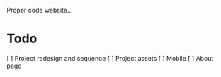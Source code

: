 Proper code website...

# Todo

[ ] Project redesign and sequence
[ ] Project assets
[ ] Mobile
[ ] About page